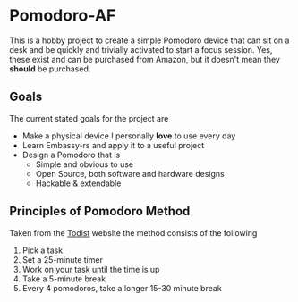 # Pomodoro-AF

This is a hobby project to create a simple Pomodoro device that can sit on a
desk and be quickly and trivially activated to start a focus session. Yes,
these exist and can be purchased from Amazon, but it doesn't mean they
**should** be purchased.

## Goals
The current stated goals for the project are

- Make a physical device I personally **love** to use every day
- Learn Embassy-rs and apply it to a useful project
- Design a Pomodoro that is
    - Simple and obvious to use
    - Open Source, both software and hardware designs
    - Hackable & extendable

## Principles of Pomodoro Method
Taken from the [Todist](https://todoist.com/productivity-methods/pomodoro-technique) website the method consists of the following

1. Pick a task
2. Set a 25-minute timer
3. Work on your task until the time is up
4. Take a 5-minute break
5. Every 4 pomodoros, take a longer 15-30 minute break


